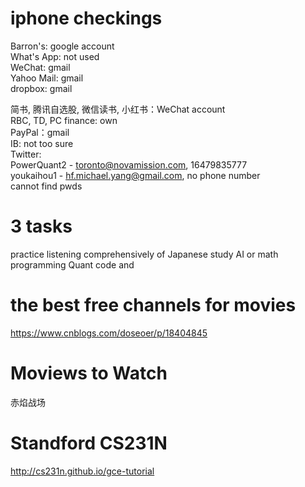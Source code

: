 # iphone checkings

Barron's: google account  
What's App: not used  
WeChat: gmail  
Yahoo Mail: gmail  
dropbox: gmail  

简书, 腾讯自选股, 微信读书, 小红书：WeChat account  
RBC, TD, PC finance: own  
PayPal：gmail  
IB: not too sure  
Twitter:   
PowerQuant2 - toronto@novamission.com, 16479835777  
youkaihou1 - hf.michael.yang@gmail.com, no phone number  
cannot find pwds  

# 3 tasks
practice listening comprehensively of Japanese
study AI or math
programming Quant code and  

# the best free channels for movies
https://www.cnblogs.com/doseoer/p/18404845

# Moviews to Watch
赤焰战场


# Standford CS231N

http://cs231n.github.io/gce-tutorial
